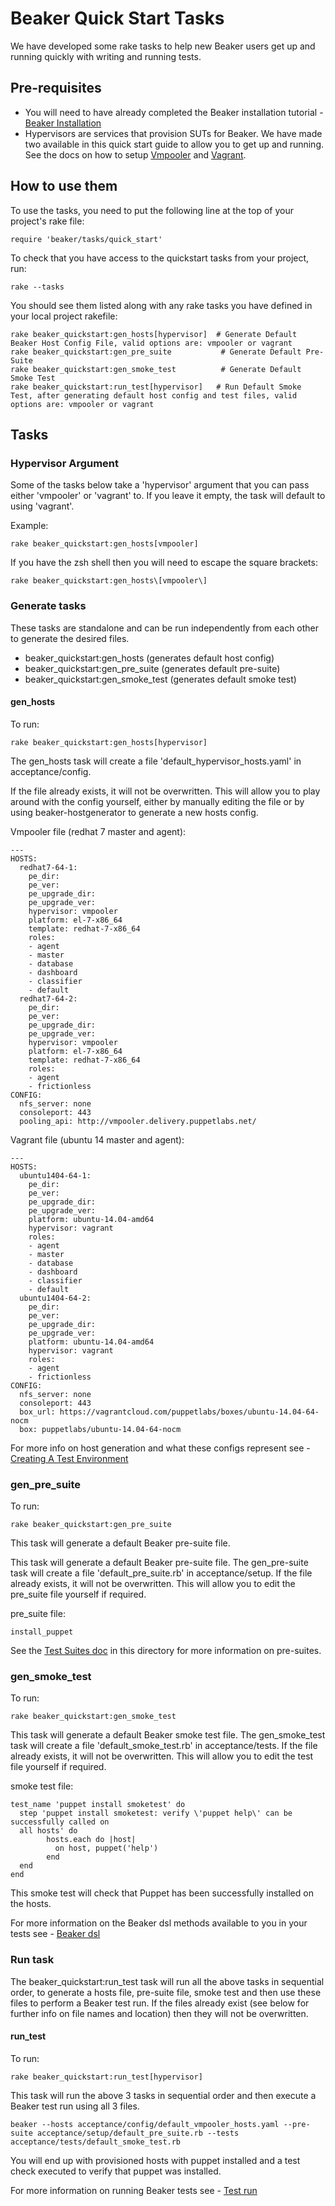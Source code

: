 # Beaker Quick Start Tasks

We have developed some rake tasks to help new Beaker users get up and running quickly with writing and running tests.


## Pre-requisites

* You will need to have already completed the Beaker installation tutorial - [Beaker Installation](installation.md)
* Hypervisors are services that provision SUTs for Beaker. We have made two available in this quick start guide to allow you to get up and running. See the docs on how to setup [Vmpooler](https://github.com/puppetlabs/beaker-vmpooler/blob/master/vmpooler.md) and [Vagrant](https://github.com/puppetlabs/beaker-vagrant/blob/master/docs/vagrant.md).

## How to use them

To use the tasks, you need to put the following line at the top of your project's rake file:

    require 'beaker/tasks/quick_start'

To check that you have access to the quickstart tasks from your project, run:

    rake --tasks
    
You should see them listed along with any rake tasks you have defined in your local project rakefile:

    rake beaker_quickstart:gen_hosts[hypervisor]  # Generate Default Beaker Host Config File, valid options are: vmpooler or vagrant
    rake beaker_quickstart:gen_pre_suite           # Generate Default Pre-Suite
    rake beaker_quickstart:gen_smoke_test          # Generate Default Smoke Test
    rake beaker_quickstart:run_test[hypervisor]   # Run Default Smoke Test, after generating default host config and test files, valid 
    options are: vmpooler or vagrant


## Tasks

### Hypervisor Argument

Some of the tasks below take a 'hypervisor' argument that you can pass either 'vmpooler' or 'vagrant' to. If you leave it empty, the task will default to using 'vagrant'.

Example:

    rake beaker_quickstart:gen_hosts[vmpooler]

If you have the zsh shell then you will need to escape the square brackets:

    rake beaker_quickstart:gen_hosts\[vmpooler\]
    

### Generate tasks

These tasks are standalone and can be run independently from each other to generate the desired files.

* beaker_quickstart:gen_hosts  (generates default host config)
* beaker_quickstart:gen_pre_suite  (generates default pre-suite)
* beaker_quickstart:gen_smoke_test  (generates default smoke test)

#### gen_hosts

To run:

    rake beaker_quickstart:gen_hosts[hypervisor]

The gen_hosts task will create a file 'default_hypervisor_hosts.yaml' in acceptance/config.

If the file already exists, it will not be overwritten. This will allow you to play around with the config yourself, either by manually editing the file or by using beaker-hostgenerator to generate a new hosts config.

Vmpooler file (redhat 7 master and agent):

    ---
    HOSTS:
      redhat7-64-1:
        pe_dir: 
        pe_ver: 
        pe_upgrade_dir: 
        pe_upgrade_ver: 
        hypervisor: vmpooler
        platform: el-7-x86_64
        template: redhat-7-x86_64
        roles:
        - agent
        - master
        - database
        - dashboard
        - classifier
        - default
      redhat7-64-2:
        pe_dir: 
        pe_ver: 
        pe_upgrade_dir: 
        pe_upgrade_ver: 
        hypervisor: vmpooler
        platform: el-7-x86_64
        template: redhat-7-x86_64
        roles:
        - agent
        - frictionless
    CONFIG:
      nfs_server: none
      consoleport: 443
      pooling_api: http://vmpooler.delivery.puppetlabs.net/
    


Vagrant file (ubuntu 14 master and agent):

    ---
    HOSTS:
      ubuntu1404-64-1:
        pe_dir: 
        pe_ver: 
        pe_upgrade_dir: 
        pe_upgrade_ver: 
        platform: ubuntu-14.04-amd64
        hypervisor: vagrant
        roles:
        - agent
        - master
        - database
        - dashboard
        - classifier
        - default
      ubuntu1404-64-2:
        pe_dir: 
        pe_ver: 
        pe_upgrade_dir: 
        pe_upgrade_ver: 
        platform: ubuntu-14.04-amd64
        hypervisor: vagrant
        roles:
        - agent
        - frictionless
    CONFIG:
      nfs_server: none
      consoleport: 443
      box_url: https://vagrantcloud.com/puppetlabs/boxes/ubuntu-14.04-64-nocm
      box: puppetlabs/ubuntu-14.04-64-nocm


For more info on host generation and what these configs represent see - [Creating A Test Environment](creating_a_test_environment.md)


### gen_pre_suite

To run:

    rake beaker_quickstart:gen_pre_suite
    
This task will generate a default Beaker pre-suite file.

This task will generate a default Beaker pre-suite file. The gen_pre-suite task will create a file 'default_pre_suite.rb' in acceptance/setup. If the file already exists, it will not be overwritten. This will allow you to edit the pre_suite file yourself if required.

pre_suite file:

    install_puppet
  
See the [Test Suites doc](test_suites.md) in this directory for more information on pre-suites.


### gen_smoke_test

To run:

    rake beaker_quickstart:gen_smoke_test

This task will generate a default Beaker smoke test file. The gen_smoke_test task will create a file 'default_smoke_test.rb' in acceptance/tests. If the file already exists, it will not be overwritten. This will allow you to edit the test file yourself if required.

smoke test file:

    test_name 'puppet install smoketest' do
      step 'puppet install smoketest: verify \'puppet help\' can be successfully called on
      all hosts' do
            hosts.each do |host|
              on host, puppet('help') 
            end
      end
    end
  
This smoke test will check that Puppet has been successfully installed on the hosts.

For more information on the Beaker dsl methods available to you in your tests see - [Beaker dsl](../how_to/the_beaker_dsl.md)


### Run task

The beaker_quickstart:run_test task will run all the above tasks in sequential order, to generate a hosts file, pre-suite file, smoke test and then use these files to perform a Beaker test run. If the files already exist (see below for further info on file names and location) then they will not be overwritten.

#### run_test

To run:
  
    rake beaker_quickstart:run_test[hypervisor]
    
This task will run the above 3 tasks in sequential order and then execute a Beaker test run using all 3 files.

    beaker --hosts acceptance/config/default_vmpooler_hosts.yaml --pre-suite acceptance/setup/default_pre_suite.rb --tests 
    acceptance/tests/default_smoke_test.rb

You will end up with provisioned hosts with puppet installed and a test check executed to verify that puppet was installed.

For more information on running Beaker tests see - [Test run](test_run.md)
